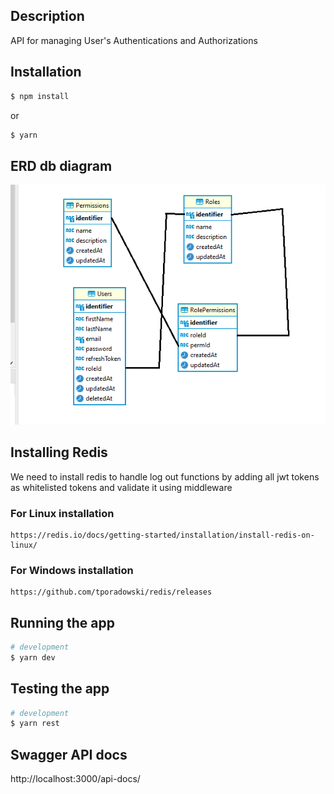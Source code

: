 ## Description

API for managing User's Authentications and Authorizations

## Installation

```bash
$ npm install
```
or

```bash
$ yarn
```
## ERD db diagram
![Alt text](./db.digram.PNG?raw=true "Title")

## Installing Redis 
   We need to install redis to handle log out functions
   by adding all jwt tokens as whitelisted tokens
   and validate it using middleware

   ### For Linux installation
    https://redis.io/docs/getting-started/installation/install-redis-on-linux/
   ### For Windows installation
    https://github.com/tporadowski/redis/releases
## Running the app

```bash
# development
$ yarn dev
```


## Testing the app

```bash
# development
$ yarn rest
```

## Swagger API docs 

http://localhost:3000/api-docs/
